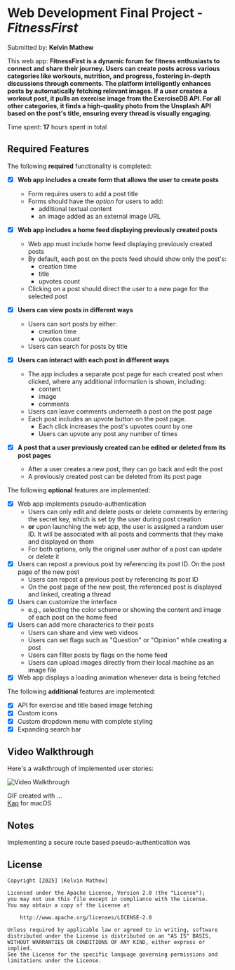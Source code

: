 # Web Development Final Project - *FitnessFirst*

Submitted by: **Kelvin Mathew**

This web app: **FitnessFirst is a dynamic forum for fitness enthusiasts to connect and share their journey. Users can create posts across various categories like workouts, nutrition, and progress, fostering in-depth discussions through comments. The platform intelligently enhances posts by automatically fetching relevant images. If a user creates a workout post, it pulls an exercise image from the ExerciseDB API. For all other categories, it finds a high-quality photo from the Unsplash API based on the post's title, ensuring every thread is visually engaging.**

Time spent: **17** hours spent in total

## Required Features

The following **required** functionality is completed:


- [x] **Web app includes a create form that allows the user to create posts**
  - Form requires users to add a post title
  - Forms should have the *option* for users to add: 
    - additional textual content
    - an image added as an external image URL
- [x] **Web app includes a home feed displaying previously created posts**
  - Web app must include home feed displaying previously created posts
  - By default, each post on the posts feed should show only the post's:
    - creation time
    - title 
    - upvotes count
  - Clicking on a post should direct the user to a new page for the selected post
- [x] **Users can view posts in different ways**
  - Users can sort posts by either:
    - creation time
    - upvotes count
  - Users can search for posts by title
- [x] **Users can interact with each post in different ways**
  - The app includes a separate post page for each created post when clicked, where any additional information is shown, including:
    - content
    - image
    - comments
  - Users can leave comments underneath a post on the post page
  - Each post includes an upvote button on the post page. 
    - Each click increases the post's upvotes count by one
    - Users can upvote any post any number of times

- [x] **A post that a user previously created can be edited or deleted from its post pages**
  - After a user creates a new post, they can go back and edit the post
  - A previously created post can be deleted from its post page

The following **optional** features are implemented:


- [x] Web app implements pseudo-authentication
  - Users can only edit and delete posts or delete comments by entering the secret key, which is set by the user during post creation
  - **or** upon launching the web app, the user is assigned a random user ID. It will be associated with all posts and comments that they make and displayed on them
  - For both options, only the original user author of a post can update or delete it
- [x] Users can repost a previous post by referencing its post ID. On the post page of the new post
  - Users can repost a previous post by referencing its post ID
  - On the post page of the new post, the referenced post is displayed and linked, creating a thread
- [x] Users can customize the interface
  - e.g., selecting the color scheme or showing the content and image of each post on the home feed
- [x] Users can add more characterics to their posts
  - Users can share and view web videos
  - Users can set flags such as "Question" or "Opinion" while creating a post
  - Users can filter posts by flags on the home feed
  - Users can upload images directly from their local machine as an image file
- [x] Web app displays a loading animation whenever data is being fetched

The following **additional** features are implemented:

* [x] API for exercise and title based image fetching
* [x] Custom icons
* [x] Custom dropdown menu with complete styling
* [x] Expanding search bar

## Video Walkthrough

Here's a walkthrough of implemented user stories:

<img src='./Walkthrough.gif' title='Video Walkthrough' width='' alt='Video Walkthrough' />

GIF created with ...  
[Kap](https://getkap.co/) for macOS

## Notes

Implementing a secure route based pseudo-authentication was

## License

    Copyright [2025] [Kelvin Mathew]

    Licensed under the Apache License, Version 2.0 (the "License");
    you may not use this file except in compliance with the License.
    You may obtain a copy of the License at

        http://www.apache.org/licenses/LICENSE-2.0

    Unless required by applicable law or agreed to in writing, software
    distributed under the License is distributed on an "AS IS" BASIS,
    WITHOUT WARRANTIES OR CONDITIONS OF ANY KIND, either express or implied.
    See the License for the specific language governing permissions and
    limitations under the License.
